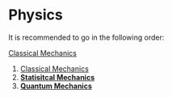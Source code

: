 # Physics

It is recommended to go in the following order:

[Classical Mechanics](Classical%20Mechanics/CM-overview.md)
1. [Classical Mechanics](Classical%20Mechanics/CM-overview.md)
2. [**Statisitcal Mechanics**](Statistical%20Mechanics/SM-overview.md)
3. [**Quantum Mechanics**](Quantum%20Mechanics/QM-overview.md)